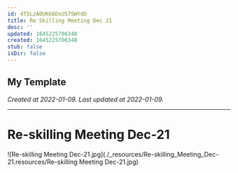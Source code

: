 ```yaml
---
id: 4T5LzAOUK66DsU57SWYdO
title: Re Skilling Meeting Dec 21
desc: ''
updated: 1645225706348
created: 1645225706348
stub: false
isDir: false
---
```

My Template
---

_Created at 2022-01-09._
_Last updated at 2022-01-09._




---

# Re-skilling Meeting Dec-21


![Re-skilling Meeting Dec-21.jpg](./_resources/Re-skilling_Meeting_Dec-21.resources/Re-skilling Meeting Dec-21.jpg)

